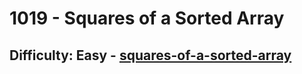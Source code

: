 <h1>1019 - Squares of a Sorted Array</h1><h2>Difficulty: Easy - <a href="https://leetcode.com/problems/squares-of-a-sorted-array/">squares-of-a-sorted-array</a></h2>
